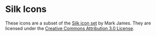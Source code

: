 Silk Icons
===============

These icons are a subset of the <a href="http://www.famfamfam.com/lab/icons/silk/">Silk icon set</a> by Mark James. They are licensed under the <a href="https://creativecommons.org/licenses/by/3.0/">Creative Commons Attribution 3.0 License</a>.